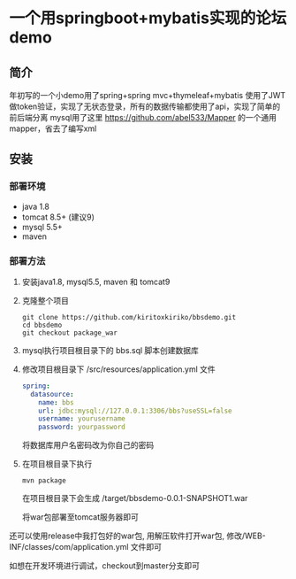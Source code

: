 



# 一个用springboot+mybatis实现的论坛demo

## 简介

年初写的一个小demo用了spring+spring mvc+thymeleaf+mybatis 
使用了JWT做token验证，实现了无状态登录，所有的数据传输都使用了api，实现了简单的前后端分离
mysql用了这里 https://github.com/abel533/Mapper 的一个通用mapper，省去了编写xml

## 安装

### 部署环境

- java 1.8
- tomcat 8.5+ (建议9)
- mysql 5.5+
- maven

### 部署方法

1. 安装java1.8, mysql5.5, maven 和 tomcat9

2. 克隆整个项目

   ```shell
   git clone https://github.com/kiritoxkiriko/bbsdemo.git
   cd bbsdemo
   git checkout package_war
   ```

3. mysql执行项目根目录下的 bbs.sql 脚本创建数据库

4. 修改项目根目录下 /src/resources/application.yml 文件

   ```yaml
   spring:
     datasource:
       name: bbs
       url: jdbc:mysql://127.0.0.1:3306/bbs?useSSL=false
       username: yourusername
       password: yourpassword
   
   ```

   将数据库用户名密码改为你自己的密码

5. 在项目根目录下执行 

   ```shell
   mvn package
   ```

   在项目根目录下会生成 /target/bbsdemo-0.0.1-SNAPSHOT1.war

   将war包部署至tomcat服务器即可

还可以使用release中我打包好的war包, 用解压软件打开war包, 修改/WEB-INF/classes/com/application.yml 文件即可

如想在开发环境进行调试，checkout到master分支即可 
